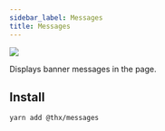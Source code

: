 ```yaml
---
sidebar_label: Messages
title: Messages
---
```


[![](assets/coverage/messages/coverage.svg)](assets/coverage/messages/index.html)

Displays banner messages in the page.

## Install
```
yarn add @thx/messages
```

